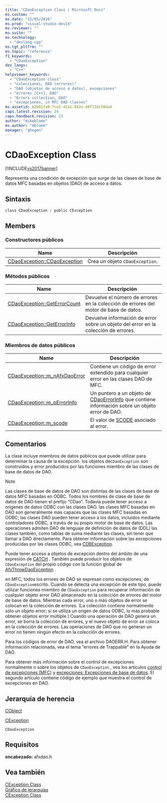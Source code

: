 ```yaml
---
title: "CDaoException Class | Microsoft Docs"
ms.custom: ""
ms.date: "12/05/2016"
ms.prod: "visual-studio-dev14"
ms.reviewer: ""
ms.suite: ""
ms.technology: 
  - "devlang-cpp"
ms.tgt_pltfrm: ""
ms.topic: "reference"
f1_keywords: 
  - "CDaoException"
dev_langs: 
  - "C++"
helpviewer_keywords: 
  - "CDaoException class"
  - "colecciones, DAO (errores)"
  - "DAO (objetos de acceso a datos), excepciones"
  - "errores [C++], DAO"
  - "Errors collection, DAO"
  - "excepciones, in MFC DAO classes"
ms.assetid: b2b01fa9-7ce2-42a1-842e-40f13dc50da4
caps.latest.revision: 24
caps.handback.revision: 13
author: "mikeblome"
ms.author: "mblome"
manager: "ghogen"
---
```

# CDaoException Class
[!INCLUDE[vs2017banner](../../assembler/inline/includes/vs2017banner.md)]

Representa una condición de excepción que surge de las clases de base de datos MFC basadas en objetos \(DAO\) de acceso a datos.  
  
## Sintaxis  
  
```  
class CDaoException : public CException  
```  
  
## Members  
  
### Constructores públicos  
  
|Name|Descripción|  
|----------|-----------------|  
|[CDaoException::CDaoException](../Topic/CDaoException::CDaoException.md)|Crea un objeto `CDaoException`.|  
  
### Métodos públicos  
  
|Name|Descripción|  
|----------|-----------------|  
|[CDaoException::GetErrorCount](../Topic/CDaoException::GetErrorCount.md)|Devuelve el número de errores en la colección de errores del motor de base de datos.|  
|[CDaoException::GetErrorInfo](../Topic/CDaoException::GetErrorInfo.md)|Devuelve información de error sobre un objeto del error en la colección de errores.|  
  
### Miembros de datos públicos  
  
|Name|Descripción|  
|----------|-----------------|  
|[CDaoException::m\_nAfxDaoError](../Topic/CDaoException::m_nAfxDaoError.md)|Contiene un código de error extendido para cualquier error en las clases DAO de MFC.|  
|[CDaoException::m\_pErrorInfo](../Topic/CDaoException::m_pErrorInfo.md)|Un puntero a un objeto de [CDaoErrorInfo](../../mfc/reference/cdaoerrorinfo-structure.md) que contiene información sobre un objeto error de DAO.|  
|[CDaoException::m\_scode](../Topic/CDaoException::m_scode.md)|El valor de [SCODE](../Topic/CDaoException::m_scode.md) asociado al error.|  
  
## Comentarios  
 La clase incluye miembros de datos públicos que puede utilizar para determinar la causa de la excepción.  los objetos de`CDaoException` son construidos y error producidos por las funciones miembro de las clases de base de datos de DAO.  
  
> [!NOTE]
>  Las clases de base de datos de DAO son distintas de las clases de base de datos MFC basadas en ODBC.  Todos los nombres de clase de base de datos de DAO tienen el prefijo “CDao”.  Todavía puede tener acceso a orígenes de datos ODBC con las clases DAO.  las clases MFC basadas en DAO son generalmente más capaces que las clases MFC basadas en ODBC; las clases DAO pueden tener acceso a los datos, incluidos mediante controladores ODBC, a través de su propio motor de base de datos.  Las operaciones admiten DAO de lenguaje de definición de datos de \(DDL\) las clases también, como tablas de suma mediante las clases, sin tener que llamar a DAO directamente.  Para obtener información sobre las excepciones producidas por las clases ODBC, vea [CDBException](../../mfc/reference/cdbexception-class.md).  
  
 Puede tener acceso a objetos de excepción dentro del ámbito de una expresión de [CATCH](../Topic/CATCH.md) .  También puede producir los objetos de `CDaoException` del propio código con la función global de [AfxThrowDaoException](../Topic/AfxThrowDaoException.md) .  
  
 en MFC, todos los errores de DAO se expresan como excepciones, de `CDaoException`escrito.  Cuando se detecta una excepción de este tipo, puede utilizar funciones miembro de `CDaoException` para recuperar información de cualquier objeto error DAO almacenado en la colección de errores del motor de base de datos.  Mientras cada error, uno o más objetos de error se colocan en la colección de errores.  \(La colección contiene normalmente sólo un objeto error; si se utiliza un origen de datos ODBC, lo más probable obtener objetos error múltiple.\) Cuando una operación de DAO genera un error, se borra la colección de errores, y el nuevo objeto de error se coloca en la colección de errores.  Las operaciones de DAO que no generan un error no tienen ningún efecto en la colección de errores.  
  
 Para los códigos de error de DAO, vea el archivo DAOERR.H.  Para obtener información relacionada, vea el tema “errores de Trappable” en la Ayuda de DAO.  
  
 Para obtener más información sobre el control de excepciones normalmente o sobre los objetos de `CDaoException` , vea los artículos [control de excepciones \(MFC\)](../../mfc/exception-handling-in-mfc.md) y [excepciones: Excepciones de base de datos](../../mfc/exceptions-database-exceptions.md).  El segundo artículo contiene código de ejemplo que muestra el control de excepciones en DAO.  
  
## Jerarquía de herencia  
 [CObject](../../mfc/reference/cobject-class.md)  
  
 [CException](../../mfc/reference/cexception-class.md)  
  
 `CDaoException`  
  
## Requisitos  
 **encabezado:** afxdao.h  
  
## Vea también  
 [CException Class](../../mfc/reference/cexception-class.md)   
 [Gráfico de jerarquías](../../mfc/hierarchy-chart.md)   
 [CException Class](../../mfc/reference/cexception-class.md)